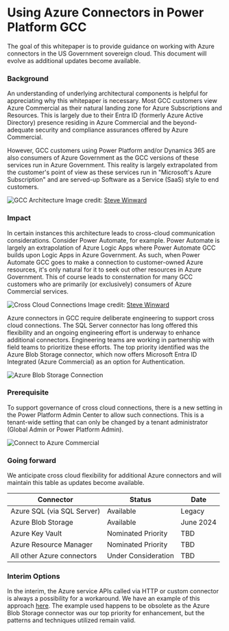 # Using Azure Connectors in Power Platform GCC

The goal of this whitepaper is to provide guidance on working with Azure connectors in the US Government sovereign cloud. This document will evolve as additional updates become available.

### Background

An understanding of underlying architectural components is helpful for appreciating why this whitepaper is necessary. Most GCC customers view Azure Commercial as their natural landing zone for Azure Subscriptions and Resources. This is largely due to their Entra ID (formerly Azure Active Directory) presence residing in Azure Commercial and the beyond-adequate security and compliance assurances offered by Azure Commercial.

However, GCC customers using Power Platform and/or Dynamics 365 are also consumers of Azure Government as the GCC versions of these services run in Azure Government. This reality is largely extrapolated from the customer's point of view as these services run in "Microsoft's Azure Subscription" and are served-up Software as a Service (SaaS) style to end customers.

![GCC Architecture](https://github.com/microsoft/Federal-Business-Applications/blob/main/whitepapers/power-plat-d365-architecture/files/Slide2.PNG)
Image credit: [Steve Winward](https://github.com/microsoft/Federal-Business-Applications/tree/main/whitepapers/power-plat-d365-architecture)

### Impact

In certain instances this architecture leads to cross-cloud communication considerations. Consider Power Automate, for example. Power Automate is largely an extrapolation of Azure Logic Apps where Power Automate GCC builds upon Logic Apps in Azure Government. As such, when Power Automate GCC goes to make a connection to customer-owned Azure resources, it's only natural for it to seek out other resources in Azure Government. This of course leads to consternation for many GCC customers who are primarily (or exclusively) consumers of Azure Commercial services.

![Cross Cloud Connections](https://github.com/microsoft/Federal-Business-Applications/blob/main/whitepapers/power-plat-d365-architecture/files/Slide5.PNG)
Image credit: [Steve Winward](https://github.com/microsoft/Federal-Business-Applications/tree/main/whitepapers/power-plat-d365-architecture)

Azure connectors in GCC require deliberate engineering to support cross cloud connections. The SQL Server connector has long offered this flexibility and an ongoing engineering effort is underway to enhance additional connectors. Engineering teams are working in partnership with field teams to prioritize these efforts. The top priority identified was the Azure Blob Storage connector, which now offers Microsoft Entra ID Integrated (Azure Commercial) as an option for Authentication.  

![Azure Blob Storage Connection](https://imgur.com/HF3KOPK.png)

### Prerequisite

To support governance of cross cloud connections, there is a new setting in the Power Platform Admin Center to allow such connections. This is a tenant-wide setting that can only be changed by a tenant administrator (Global Admin or Power Platform Admin).

![Connect to Azure Commercial](https://imgur.com/Owzhvyl.png)

### Going forward

We anticipate cross cloud flexibility for additional Azure connectors and will maintain this table as updates become available.

|Connector|Status|Date|
|-|-|-|
|Azure SQL (via SQL Server)|Available|Legacy|
|Azure Blob Storage|Available|June 2024|
|Azure Key Vault|Nominated Priority|TBD|
|Azure Resource Manager|Nominated Priority|TBD|
|All other Azure connectors|Under Consideration|TBD|

### Interim Options

In the interim, the Azure service APIs called via HTTP or custom connector is always a possibility for a workaround. We have an example of this approach [here](../../demos/GCC-to-Commercial/). The example used happens to be obsolete as the Azure Blob Storage connector was our top priority for enhancement, but the patterns and techniques utilized remain valid.
